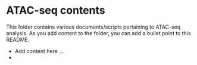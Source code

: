 # ATAC-seq contents

This folder contains various documents/scripts pertaining to ATAC-seq analysis. As you add content to the folder, you can add a bullet point to this README.

* Add content here ...
* 

